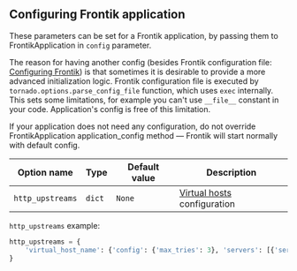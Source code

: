 ## Configuring Frontik application

These parameters can be set for a Frontik application, by passing them to FrontikApplication in `config` parameter.

The reason for having another config (besides Frontik configuration file: [Configuring Frontik](/docs/config.md))
is that sometimes it is desirable to provide a more advanced initialization logic.
Frontik configuration file is executed by `tornado.options.parse_config_file` function, which uses `exec` internally.
This sets some limitations, for example you can't use `__file__` constant in your code.
Application's config is free of this limitation.

If your application does not need any configuration, do not override FrontikApplication application_config method —
Frontik will start normally with default config.

| Option name            | Type   | Default value | Description                                           |
| ---------------------- | ------ | ------------- | ----------------------------------------------------- |
| `http_upstreams`       | `dict` | `None`        | [Virtual hosts](/docs/http-balancing.md) configuration|

`http_upstreams` example:

```python
http_upstreams = {
    'virtual_host_name': {'config': {'max_tries': 3}, 'servers': [{'server': 'http://localhost:1111', 'weight': 100}, {'server': 'http://localhost:2222', 'weight': 200}]},
}
```
